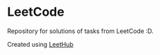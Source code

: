 # LeetCode

Repository for solutions of tasks from LeetCode :D.

Created using [LeetHub](https://github.com/QasimWani/LeetHub)
